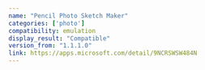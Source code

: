 ```yaml
---
name: "Pencil Photo Sketch Maker"
categories: ['photo']
compatibility: emulation
display_result: "Compatible"
version_from: "1.1.1.0"
link: https://apps.microsoft.com/detail/9NCRSWSW484N
---
```

